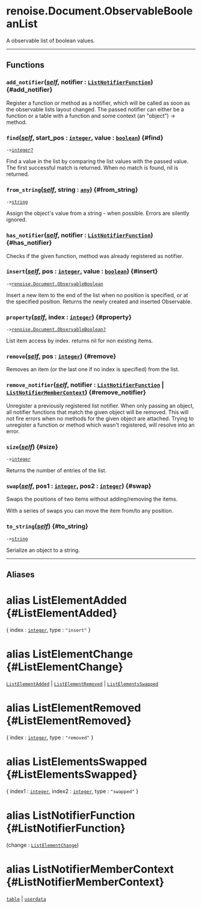 # renoise.Document.ObservableBooleanList  
A observable list of boolean values.  

---  
## Functions
### `add_notifier`([*self*](/API/builtins/self.md), notifier : [`ListNotifierFunction`](#ListNotifierFunction)) {#add_notifier}
Register a function or method as a notifier, which will be called as soon as
the observable lists layout changed. The passed notifier can either be a function
or a table with a function and some context (an "object") -> method.
### `find`([*self*](/API/builtins/self.md), start_pos : [`integer`](/API/builtins/integer.md), value : [`boolean`](/API/builtins/boolean.md)) {#find}
`->`[`integer`](/API/builtins/integer.md)[`?`](/API/builtins/nil.md)  

Find a value in the list by comparing the list values with the passed
value. The first successful match is returned. When no match is found, nil
is returned.
### `from_string`([*self*](/API/builtins/self.md), string : [`any`](/API/builtins/any.md)) {#from_string}
`->`[`string`](/API/builtins/string.md)  

Assign the object's value from a string - when possible. Errors are
silently ignored.
### `has_notifier`([*self*](/API/builtins/self.md), notifier : [`ListNotifierFunction`](#ListNotifierFunction)) {#has_notifier}
Checks if the given function, method was already registered as notifier.
### `insert`([*self*](/API/builtins/self.md), pos : [`integer`](/API/builtins/integer.md), value : [`boolean`](/API/builtins/boolean.md)) {#insert}
`->`[`renoise.Document.ObservableBoolean`](/API/renoise/renoise.Document.ObservableBoolean.md)  

Insert a new item to the end of the list when no position is specified, or
at the specified position. Returns the newly created and inserted Observable.
### `property`([*self*](/API/builtins/self.md), index : [`integer`](/API/builtins/integer.md)) {#property}
`->`[`renoise.Document.ObservableBoolean`](/API/renoise/renoise.Document.ObservableBoolean.md)[`?`](/API/builtins/nil.md)  

List item access by index. returns nil for non existing items.
### `remove`([*self*](/API/builtins/self.md), pos : [`integer`](/API/builtins/integer.md)) {#remove}
Removes an item (or the last one if no index is specified) from the list.
### `remove_notifier`([*self*](/API/builtins/self.md), notifier : [`ListNotifierFunction`](#ListNotifierFunction) | [`ListNotifierMemberContext`](#ListNotifierMemberContext)) {#remove_notifier}
Unregister a previously registered list notifier. When only passing an object,
all notifier functions that match the given object will be removed.
This will not fire errors when no methods for the given object are attached.
Trying to unregister a function or method which wasn't registered, will resolve
into an error.
### `size`([*self*](/API/builtins/self.md)) {#size}
`->`[`integer`](/API/builtins/integer.md)  

Returns the number of entries of the list.
### `swap`([*self*](/API/builtins/self.md), pos1 : [`integer`](/API/builtins/integer.md), pos2 : [`integer`](/API/builtins/integer.md)) {#swap}
Swaps the positions of two items without adding/removing the items.

With a series of swaps you can move the item from/to any position.
### `to_string`([*self*](/API/builtins/self.md)) {#to_string}
`->`[`string`](/API/builtins/string.md)  

Serialize an object to a string.  



---  
## Aliases  
# alias ListElementAdded {#ListElementAdded}
{ index : [`integer`](/API/builtins/integer.md), type : `"insert"` }  
  
  
# alias ListElementChange {#ListElementChange}
[`ListElementAdded`](#ListElementAdded) | [`ListElementRemoved`](#ListElementRemoved) | [`ListElementsSwapped`](#ListElementsSwapped)  
  
  
# alias ListElementRemoved {#ListElementRemoved}
{ index : [`integer`](/API/builtins/integer.md), type : `"removed"` }  
  
  
# alias ListElementsSwapped {#ListElementsSwapped}
{ index1 : [`integer`](/API/builtins/integer.md), index2 : [`integer`](/API/builtins/integer.md), type : `"swapped"` }  
  
  
# alias ListNotifierFunction {#ListNotifierFunction}
(change : [`ListElementChange`](#ListElementChange))  
  
  
# alias ListNotifierMemberContext {#ListNotifierMemberContext}
[`table`](/API/builtins/table.md) | [`userdata`](/API/builtins/userdata.md)  
  
  

